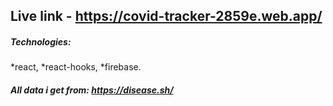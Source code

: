 ## Live link - https://covid-tracker-2859e.web.app/
##### Technologies: 
*react, 
*react-hooks, 
*firebase. 
##### All data i get from: https://disease.sh/
